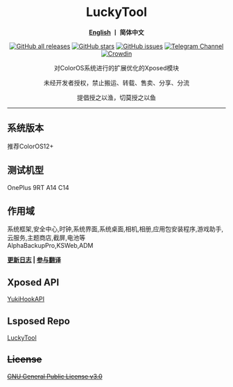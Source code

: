 <div align="center">
<h1>LuckyTool</h1>
<p>
   <b><a href="https://github.com/Xposed-Modules-Repo/com.luckyzyx.luckytool/blob/main/README_EN.md">English</a>  丨 简体中文</b>
</p>
<a href="https://github.com/Xposed-Modules-Repo/com.luckyzyx.luckytool/releases"><img alt="GitHub all releases" src="https://img.shields.io/github/downloads/Xposed-Modules-Repo/com.luckyzyx.luckytool/total?label=Downloads"></a>
<a href="https://github.com/Xposed-Modules-Repo/com.luckyzyx.luckytool/stargazers"><img alt="GitHub stars" src="https://img.shields.io/github/stars/Xposed-Modules-Repo/com.luckyzyx.luckytool"></a>
<a href="https://github.com/Xposed-Modules-Repo/com.luckyzyx.luckytool/issues"><img alt="GitHub issues" src="https://img.shields.io/github/issues/Xposed-Modules-Repo/com.luckyzyx.luckytool"></a>
<a href="https://t.me/LuckyTool"><img alt="Telegram Channel" src="https://img.shields.io/badge/Telegram-频道-blue.svg?logo=telegram"></a>   
<a href="https://crowdin.com/project/luckytool"><img alt="Crowdin" src="https://badges.crowdin.net/luckytool/localized.svg"></a>
<p>对ColorOS系统进行的扩展优化的Xposed模块</p>
<p>未经开发者授权，禁止搬运、转载、售卖、分享、分流</p>
<p>提倡授之以渔，切莫授之以鱼</p>
</div>

---

## 系统版本

推荐ColorOS12+

## 测试机型

OnePlus 9RT A14 C14

## 作用域

系统框架,安全中心,时钟,系统界面,系统桌面,相机,相册,应用包安装程序,游戏助手,云服务,主题商店,截屏,电池等  
AlphaBackupPro,KSWeb,ADM

<div align="left">
<p>
   <b><a href="https://luckyzyx.github.io/LuckyTool_Doc/changelog">更新日志</a> | <a href="https://crwd.in/luckytool">参与翻译</a></b>
</p>
</div>

## Xposed API

[YukiHookAPI](https://github.com/fankes/YukiHookAPI)

## Lsposed Repo

[LuckyTool](https://github.com/Xposed-Modules-Repo/com.luckyzyx.luckytool)

## ~~License~~

~~[GNU General Public License v3.0](https://github.com/luckyzyx/LuckyTool/blob/main/LICENSE)~~
